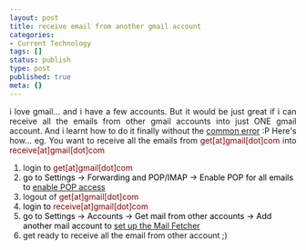 ```yaml
---
layout: post
title: receive email from another gmail account
categories:
- Current Technology
tags: []
status: publish
type: post
published: true
meta: {}
---
```

<p align="justify">i love gmail... and i have a few accounts. But it would be just great if i can receive all the emails from other gmail accounts into just ONE gmail account. And i learnt how to do it finally without the <a href="http://groups.google.com/group/Gmail-POP-and-Forwarding/browse_thread/thread/3931e070459aa0f7/9c41d9fa43ebdd91">common error</a> :P Here's how... eg. You want to receive all the emails from <font color="#800000">get[at]gmail[dot]com</font> into <font color="#800000">receive[at]gmail[dot]com</font></p>

<ol>
	<li>login to <font color="#800000">get[at]gmail[dot]com</font></li>
	<li><font color="#000000">go to Settings -&gt; Forwarding and POP/IMAP -&gt; Enable POP for all emails to <a href="https://mail.google.com/support/bin/answer.py?answer=13273">enable POP access</a></font></li>
	<li>logout of <font color="#800000">get[at]gmail[dot]com</font></li>
	<li><font color="#000000">login to </font><font color="#800000">receive[at]gmail[dot]com</font></li>
	<li><font color="#000000">go to Settings -&gt; Accounts -&gt; Get mail from other accounts -&gt; Add another mail account to <a href="http://mail.google.com/support/bin/answer.py?answer=21288&amp;topic=1577">set up the Mail Fetcher</a></font></li>
	<li>get ready to receive all the email from other account ;)</li>
</ol>

